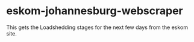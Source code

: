 # eskom-johannesburg-webscraper
This gets the Loadshedding stages for the next few days from the eskom site. 
